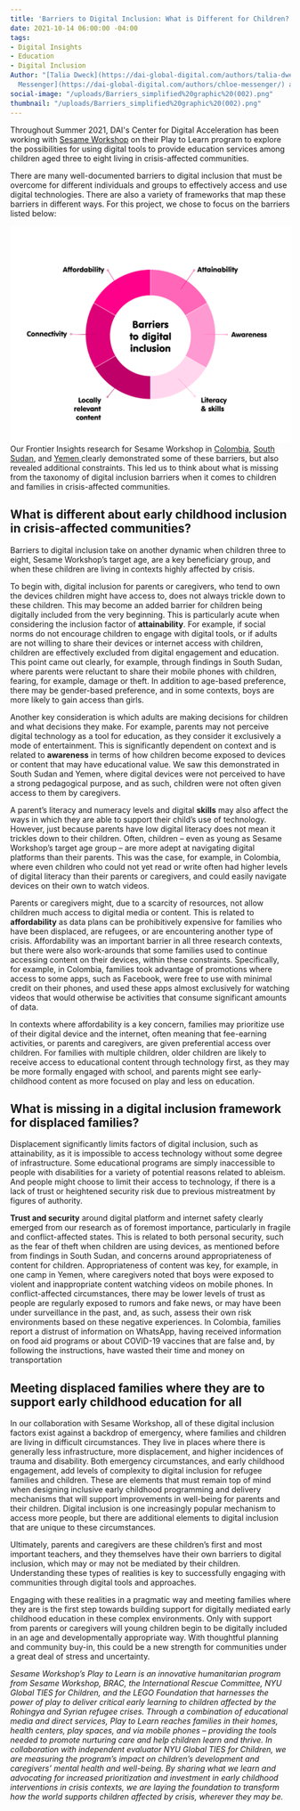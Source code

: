 ```yaml
---
title: 'Barriers to Digital Inclusion: What is Different for Children?'
date: 2021-10-14 06:00:00 -04:00
tags:
- Digital Insights
- Education
- Digital Inclusion
Author: "[Talia Dweck](https://dai-global-digital.com/authors/talia-dweck/), [Chloe
  Messenger](https://dai-global-digital.com/authors/chloe-messenger/) and [Anne Hand](https://dai-global-digital.com/authors/anne-hand/)"
social-image: "/uploads/Barriers_simplified%20graphic%20(002).png"
thumbnail: "/uploads/Barriers_simplified%20graphic%20(002).png"
---
```


Throughout Summer 2021, DAI's Center for Digital Acceleration has been working with [Sesame Workshop](https://www.sesameworkshop.org/what-we-do/refugee-response) on their Play to Learn program to explore the possibilities for using digital tools to provide education services among children aged three to eight living in crisis-affected communities.

There are many well-documented barriers to digital inclusion that must be overcome for different individuals and groups to effectively access and use digital technologies. There are also a variety of frameworks that map these barriers in different ways. For this project, we chose to focus on the barriers listed below:

![Barriers_simplified graphic (002).png](/uploads/Barriers_simplified%20graphic%20(002).png)Our Frontier Insights research for Sesame Workshop in [Colombia](https://dai-global-digital.com/frontier-insights-colombia-understanding-childrens-digital-access.html?utm_source=related-box), [South Sudan](https://dai-global-digital.com/frontier-insights-south-sudan-understanding-childrens-digital-access.html?utm_source=related-box), and [Yemen ](https://dai-global-digital.com/frontier-insights-yemen-understanding-childrens-digital-access.html)clearly demonstrated some of these barriers, but also revealed additional constraints. This led us to think about what is missing from the taxonomy of digital inclusion barriers when it comes to children and families in crisis-affected communities.

<!--more-->

## What is different about early childhood inclusion in crisis-affected communities?

Barriers to digital inclusion take on another dynamic when children three to eight, Sesame Workshop’s target age, are a key beneficiary group, and when these children are living in contexts highly affected by crisis.

To begin with, digital inclusion for parents or caregivers, who tend to own the devices children might have access to, does not always trickle down to these children. This may become an added barrier for children being digitally included from the very beginning. This is particularly acute when considering the inclusion factor of **attainability**. For example, if social norms do not encourage children to engage with digital tools, or if adults are not willing to share their devices or internet access with children, children are effectively excluded from digital engagement and education. This point came out clearly, for example, through findings in South Sudan, where parents were reluctant to share their mobile phones with children, fearing, for example, damage or theft. In addition to age-based preference, there may be gender-based preference, and in some contexts, boys are more likely to gain access than girls.

Another key consideration is which adults are making decisions for children and what decisions they make. For example, parents may not perceive digital technology as a tool for education, as they consider it exclusively a mode of entertainment. This is significantly dependent on context and is related to **awareness** in terms of how children become exposed to devices or content that may have educational value. We saw this demonstrated in South Sudan and Yemen, where digital devices were not perceived to have a strong pedagogical purpose, and as such, children were not often given access to them by caregivers.

A parent’s literacy and numeracy levels and digital **skills** may also affect the ways in which they are able to support their child’s use of technology. However, just because parents have low digital literacy does not mean it trickles down to their children. Often, children – even as young as Sesame Workshop’s target age group – are more adept at navigating digital platforms than their parents. This was the case, for example, in Colombia, where even children who could not yet read or write often had higher levels of digital literacy than their parents or caregivers, and could easily navigate devices on their own to watch videos.

Parents or caregivers might, due to a scarcity of resources, not allow children much access to digital media or content. This is related to **affordability** as data plans can be prohibitively expensive for families who have been displaced, are refugees, or are encountering another type of crisis. Affordability was an important barrier in all three research contexts, but there were also work-arounds that some families used to continue accessing content on their devices, within these constraints. Specifically, for example, in Colombia, families took advantage of promotions where access to some apps, such as Facebook, were free to use with minimal credit on their phones, and used these apps almost exclusively for watching videos that would otherwise be activities that consume significant amounts of data.

In contexts where affordability is a key concern, families may prioritize use of their digital device and the internet, often meaning that fee-earning activities, or parents and caregivers, are given preferential access over children. For families with multiple children, older children are likely to receive access to educational content through technology first, as they may be more formally engaged with school, and parents might see early-childhood content as more focused on play and less on education.

## What is missing in a digital inclusion framework for displaced families?

Displacement significantly limits factors of digital inclusion, such as attainability, as it is impossible to access technology without some degree of infrastructure. Some educational programs are simply inaccessible to people with disabilities for a variety of potential reasons related to ableism. And people might choose to limit their access to technology, if there is a lack of trust or heightened security risk due to previous mistreatment by figures of authority.

**Trust and security** around digital platform and internet safety clearly emerged from our research as of foremost importance, particularly in fragile and conflict-affected states. This is related to both personal security, such as the fear of theft when children are using devices, as mentioned before from findings in South Sudan, and concerns around appropriateness of content for children. Appropriateness of content was key, for example, in one camp in Yemen, where caregivers noted that boys were exposed to violent and inappropriate content watching videos on mobile phones. In conflict-affected circumstances, there may be lower levels of trust as people are regularly exposed to rumors and fake news, or may have been under surveillance in the past, and, as such, assess their own risk environments based on these negative experiences. In Colombia, families report a distrust of information on WhatsApp, having received information on food aid programs or about COVID-19 vaccines that are false and, by following the instructions, have wasted their time and money on transportation

## Meeting displaced families where they are to support early childhood education for all

In our collaboration with Sesame Workshop, all of these digital inclusion factors exist against a backdrop of emergency, where families and children are living in difficult circumstances. They live in places where there is generally less infrastructure, more displacement, and higher incidences of trauma and disability. Both emergency circumstances, and early childhood engagement, add levels of complexity to digital inclusion for refugee families and children. These are elements that must remain top of mind when designing inclusive early childhood programming and delivery mechanisms that will support improvements in well-being for parents and their children. Digital inclusion is one increasingly popular mechanism to access more people, but there are additional elements to digital inclusion that are unique to these circumstances.

Ultimately, parents and caregivers are these children’s first and most important teachers, and they themselves have their own barriers to digital inclusion, which may or may not be mediated by their children. Understanding these types of realities is key to successfully engaging with communities through digital tools and approaches.

Engaging with these realities in a pragmatic way and meeting families where they are is the first step towards building support for digitally mediated early childhood education in these complex environments. Only with support from parents or caregivers will young children begin to be digitally included in an age and developmentally appropriate way. With thoughtful planning and community buy-in, this could be a new strength for communities under a great deal of stress and uncertainty.

*Sesame Workshop’s Play to Learn is an innovative humanitarian program from Sesame Workshop, BRAC, the International Rescue Committee, NYU Global TIES for Children, and the LEGO Foundation that harnesses the power of play to deliver critical early learning to children affected by the Rohingya and Syrian refugee crises. Through a combination of educational media and direct services, Play to Learn reaches families in their homes, health centers, play spaces, and via mobile phones – providing the tools needed to promote nurturing care and help children learn and thrive. In collaboration with independent evaluator NYU Global TIES for Children, we are measuring the program’s impact on children’s development and caregivers’ mental health and well-being. By sharing what we learn and advocating for increased prioritization and investment in early childhood interventions in crisis contexts, we are laying the foundation to transform how the world supports children affected by crisis, wherever they may be.*